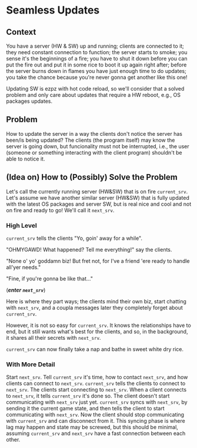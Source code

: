 # Seamless Updates

## Context

You have a server (HW & SW) up and running; clients are connected to it; they
need constant connection to function; the server starts to smoke; you sense
it's the beginnings of a fire; you have to shut it down before you can put the
fire out and put it in some rice to boot it up again right after; before the
server burns down in flames you have just enough time to do updates; you take
the chance because you're never gonna get another like this one!

Updating SW is ezpz with hot code reload, so we'll consider that a solved
problem and only care about updates that require a HW reboot, e.g., OS packages
updates.

## Problem

How to update the server in a way the clients don't notice the server has
been/is being updated? The clients (the program itself) may know the server is
going down, but funcionality must not be interrupted, i.e., the user (someone
or something interacting with the client program) shouldn't be able to notice
it.

## (Idea on) How to (Possibly) Solve the Problem

Let's call the currently running server (HW&SW) that is on fire `current_srv`.
Let's assume we have another similar server (HW&SW) that is fully updated with
the latest OS packages and server SW, but is real nice and cool and not on fire
and ready to go! We'll call it `next_srv`.

### High Level

`current_srv` tells the clients "Yo, goin' away for a while".

"OHMYGAWD! What happened? Tell me everything!" say the clients.

"None o' yo' goddamn biz! But fret not, for I've a friend 'ere ready to
handle all'yer needs."

"Fine, if you're gonna be like that..."

(**_enter `next_srv`_**)

Here is where they part ways; the clients mind their own biz, start chatting
with `next_srv`, and a coupla messages later they completely forget about
`current_srv`.

However, it is not so easy for `current_srv`. It knows the relationships have
to end, but it still wants what's best for the clients, and so, in the
background, it shares all their secrets with `next_srv`.

`current_srv` can now finally take a nap and bathe in sweet white dry rice.

### With More Detail

Start `next_srv`. Tell `current_srv` it's time, how to contact `next_srv`, and
how clients can connect to `next_srv`. `current_srv` tells the clients to
connect to `next_srv`. The clients start connecting to `next_srv`. When a
client connects to `next_srv`, it tells `current_srv` it's done so. The client
doesn't start communicating with `next_srv` just yet. `current_srv` syncs with
`next_srv`, by sending it the current game state, and then tells the client to
start communicating with `next_srv`. Now the client should stop communicating
with `current_srv` and can disconnect from it. This syncing phase is where lag
may happen and state may be screwed, but this should be minimal, assuming
`current_srv` and `next_srv` have a fast connection between each other.
